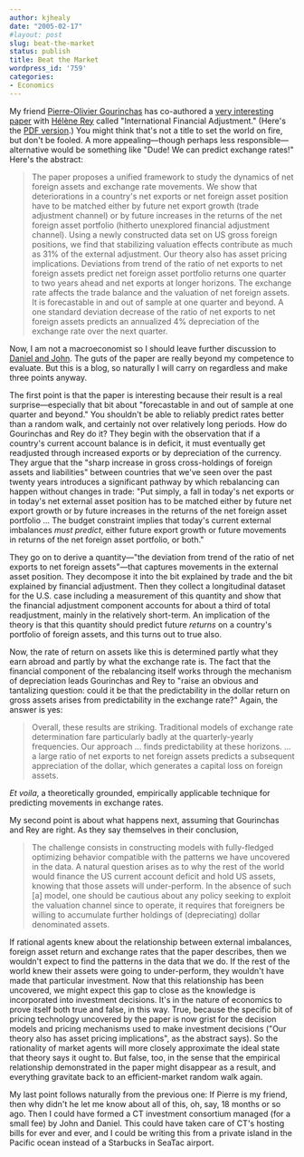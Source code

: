 ```yaml
---
author: kjhealy
date: "2005-02-17"
#layout: post
slug: beat-the-market
status: publish
title: Beat the Market
wordpress_id: '759'
categories:
- Economics
---
```


My friend [Pierre-Olivier Gourinchas](http://ist-socrates.berkeley.edu/~pog/) has co-authored a [very interesting paper](http://ist-socrates.berkeley.edu/~pog/academic/IFA/) with [Hélène Rey](http://www.princeton.edu/~hrey/) called "International Financial Adjustment." (Here's the [PDF version](http://ist-socrates.berkeley.edu/~pog/academic/IFA/ifa.pdf).) You might think that's not a title to set the world on fire, but don't be fooled. A more appealing—though perhaps less responsible—alternative would be something like "Dude! We can predict exchange rates!" Here's the abstract:

> The paper proposes a unified framework to study the dynamics of net foreign assets and exchange rate movements. We show that deteriorations in a country's net exports or net foreign asset position have to be matched either by future net export growth (trade adjustment channel) or by future increases in the returns of the net foreign asset portfolio (hitherto unexplored financial adjustment channel). Using a newly constructed data set on US gross foreign positions, we find that stabilizing valuation effects contribute as much as 31% of the external adjustment. Our theory also has asset pricing implications. Deviations from trend of the ratio of net exports to net foreign assets predict net foreign asset portfolio returns one quarter to two years ahead and net exports at longer horizons. The exchange rate affects the trade balance and the valuation of net foreign assets. It is forecastable in and out of sample at one quarter and beyond. A one standard deviation decrease of the ratio of net exports to net foreign assets predicts an annualized 4% depreciation of the exchange rate over the next quarter.

Now, I am not a macroeconomist so I should leave further discussion to [Daniel and John](http://www.crookedtimber.org/). The guts of the paper are really beyond my competence to evaluate. But this is a blog, so naturally I will carry on regardless and make three points anyway.

The first point is that the paper is interesting because their result is a real surprise—especially that bit about "forecastable in and out of sample at one quarter and beyond." You shouldn't be able to reliably predict rates better than a random walk, and certainly not over relatively long periods. How do Gourinchas and Rey do it? They begin with the observation that if a country's current account balance is in deficit, it must eventually get readjusted through increased exports or by depreciation of the currency. They argue that the "sharp increase in gross cross-holdings of foreign assets and liabilities" between countries that we've seen over the past twenty years introduces a significant pathway by which rebalancing can happen without changes in trade: "Put simply, a fall in today's net exports or in today's net external asset position has to be matched either by future net export growth or by future increases in the returns of the net foreign asset portfolio … The budget constraint implies that today's current external imbalances *must predict*, either future export growth or future movements in returns of the net foreign asset portfolio, or both."

They go on to derive a quantity—"the deviation from trend of the ratio of net exports to net foreign assets"—that captures movements in the external asset position. They decompose it into the bit explained by trade and the bit explained by financial adjustment. Then they collect a longitudinal dataset for the U.S. case including a measurement of this quantity and show that the financial adjustment component accounts for about a third of total readjustment, mainly in the relatively short-term. An implication of the theory is that this quantity should predict future *returns* on a country's portfolio of foreign assets, and this turns out to true also.

Now, the rate of return on assets like this is determined partly what they earn abroad and partly by what the exchange rate is. The fact that the financial component of the rebalancing itself works through the mechanism of depreciation leads Gourinchas and Rey to "raise an obvious and tantalizing question: could it be that the predictability in the dollar return on gross assets arises from predictability in the exchange rate?" Again, the answer is yes:

> Overall, these results are striking. Traditional models of exchange rate determination fare particularly badly at the quarterly-yearly frequencies. Our approach … finds predictability at these horizons. ... a large ratio of net exports to net foreign assets predicts a subsequent appreciation of the dollar, which generates a capital loss on foreign assets.

*Et voila*, a theoretically grounded, empirically applicable technique for predicting movements in exchange rates.

My second point is about what happens next, assuming that Gourinchas and Rey are right. As they say themselves in their conclusion,

> The challenge consists in constructing models with fully-fledged optimizing behavior compatible with the patterns we have uncovered in the data. A natural question arises as to why the rest of the world would finance the US current account deficit and hold US assets, knowing that those assets will under-perform. In the absence of such [a] model, one should be cautious about any policy seeking to exploit the valuation channel since to operate, it requires that foreigners be willing to accumulate further holdings of (depreciating) dollar denominated assets.

If rational agents knew about the relationship between external imbalances, foreign asset return and exchange rates that the paper describes, then we wouldn't expect to find the patterns in the data that we do. If the rest of the world knew their assets were going to under-perform, they wouldn't have made that particular investment. Now that this relationship has been uncovered, we might expect this gap to close as the knowledge is incorporated into investment decisions. It's in the nature of economics to prove itself both true and false, in this way. True, because the specific bit of pricing technology uncovered by the paper is now grist for the decision models and pricing mechanisms used to make investment decisions ("Our theory also has asset pricing implications", as the abstract says). So the rationality of market agents will more closely approximate the ideal state that theory says it ought to. But false, too, in the sense that the empirical relationship demonstrated in the paper might disappear as a result, and everything gravitate back to an efficient-market random walk again.

My last point follows naturally from the previous one: If Pierre is my friend, then why didn't he let me know about all of this, oh, say, 18 months or so ago. Then I could have formed a CT investment consortium managed (for a small fee) by John and Daniel. This could have taken care of CT's hosting bills for ever and ever, and I could be writing this from a private island in the Pacific ocean instead of a Starbucks in SeaTac airport.
